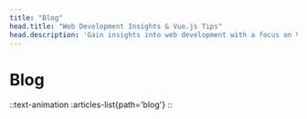 ```yaml
---
title: "Blog"
head.title: "Web Development Insights & Vue.js Tips"
head.description: 'Gain insights into web development with a focus on Vue.js, discover industry trends, and pick up valuable tips to enhance your skill set.'
---
```


# Blog

::text-animation
:articles-list{path='blog'}
::
